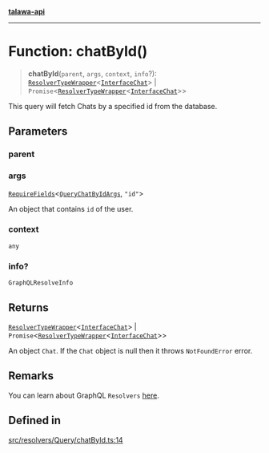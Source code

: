 [**talawa-api**](../../../../README.md)

***

# Function: chatById()

> **chatById**(`parent`, `args`, `context`, `info`?): [`ResolverTypeWrapper`](../../../../types/generatedGraphQLTypes/type-aliases/ResolverTypeWrapper.md)\<[`InterfaceChat`](../../../../models/Chat/interfaces/InterfaceChat.md)\> \| `Promise`\<[`ResolverTypeWrapper`](../../../../types/generatedGraphQLTypes/type-aliases/ResolverTypeWrapper.md)\<[`InterfaceChat`](../../../../models/Chat/interfaces/InterfaceChat.md)\>\>

This query will fetch Chats by a specified id from the database.

## Parameters

### parent

### args

[`RequireFields`](../../../../types/generatedGraphQLTypes/type-aliases/RequireFields.md)\<[`QueryChatByIdArgs`](../../../../types/generatedGraphQLTypes/type-aliases/QueryChatByIdArgs.md), `"id"`\>

An object that contains `id` of the user.

### context

`any`

### info?

`GraphQLResolveInfo`

## Returns

[`ResolverTypeWrapper`](../../../../types/generatedGraphQLTypes/type-aliases/ResolverTypeWrapper.md)\<[`InterfaceChat`](../../../../models/Chat/interfaces/InterfaceChat.md)\> \| `Promise`\<[`ResolverTypeWrapper`](../../../../types/generatedGraphQLTypes/type-aliases/ResolverTypeWrapper.md)\<[`InterfaceChat`](../../../../models/Chat/interfaces/InterfaceChat.md)\>\>

An object `Chat`.
If the `Chat` object is null then it throws `NotFoundError` error.

## Remarks

You can learn about GraphQL `Resolvers`
[here](https://www.apollographql.com/docs/apollo-server/data/resolvers/).

## Defined in

[src/resolvers/Query/chatById.ts:14](https://github.com/Suyash878/talawa-api/blob/b5a9d8b4a1ea678a3d6f5b710b3721f91a3052fc/src/resolvers/Query/chatById.ts#L14)
